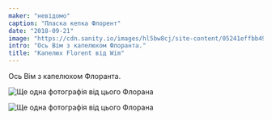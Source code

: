 ```yaml
---
maker: "невідомо"
caption: "Пласка кепка Флорент"
date: "2018-09-21"
image: "https://cdn.sanity.io/images/hl5bw8cj/site-content/05241effbb4966cca830512f81b1910e7ecf46f8-1094x889.jpg"
intro: "Ось Вім з капелюхом Флоранта."
title: "Капелюх Florent від Wim"
---
```


Ось Вім з капелюхом Флоранта.


![Ще одна фотографія від цього Флорана](https://posts.freesewing.org/uploads/florent_by_wim_2_fd067a2d8c.jpg "Ще одна фотографія від цього Флорана")

![Ще одна фотографія від цього Флорана](https://posts.freesewing.org/uploads/florent_by_wim_3_add715829e.jpg)
